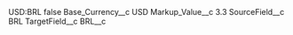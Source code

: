 <?xml version="1.0" encoding="UTF-8"?>
<CustomMetadata xmlns="http://soap.sforce.com/2006/04/metadata" xmlns:xsi="http://www.w3.org/2001/XMLSchema-instance" xmlns:xsd="http://www.w3.org/2001/XMLSchema">
    <label>USD:BRL</label>
    <protected>false</protected>
    <values>
        <field>Base_Currency__c</field>
        <value xsi:type="xsd:string">USD</value>
    </values>
    <values>
        <field>Markup_Value__c</field>
        <value xsi:type="xsd:double">3.3</value>
    </values>
    <values>
        <field>SourceField__c</field>
        <value xsi:type="xsd:string">BRL</value>
    </values>
    <values>
        <field>TargetField__c</field>
        <value xsi:type="xsd:string">BRL__c</value>
    </values>
</CustomMetadata>
